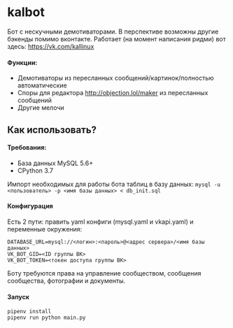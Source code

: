 # kalbot

Бот с нескучными демотиваторами. В перспективе возможны другие бэкенды помимо вконтакте. Работает (на момент написания ридми) вот здесь: https://vk.com/kallinux

#### Функции:
- Демотиваторы из пересланных сообщений/картинок/полностью автоматические
- Споры для редактора http://objection.lol/maker из пересланных сообщений
- Другие мелочи

## Как использовать?
#### Требования:
- База данных MySQL 5.6+
- CPython 3.7

Импорт необходимых для работы бота таблиц в базу данных: `mysql -u <пользователь> -p <имя базы данных> < db_init.sql`

#### Конфигурация
Есть 2 пути: править yaml конфиги (mysql.yaml и vkapi.yaml) и переменные окружения:
```
DATABASE_URL=mysql://<логин>:<пароль>@<адрес сервера>/<имя базы данных>
VK_BOT_GID=<ID группы ВК>
VK_BOT_TOKEN=<токен доступа группы ВК>
```
Боту требуются права на управление сообществом, сообщения сообщества, фотографии и документы.

#### Запуск
```
pipenv install
pipenv run python main.py
```
